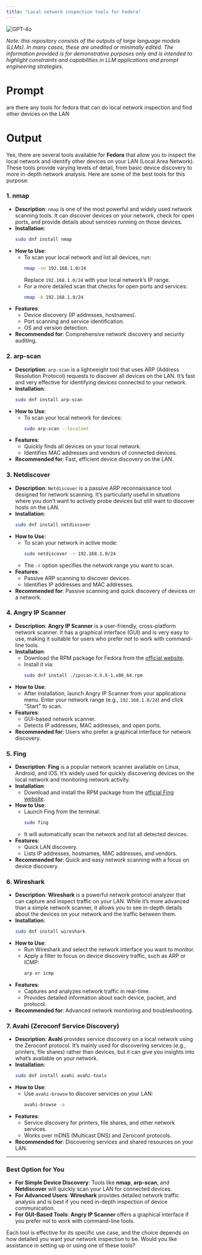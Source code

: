 ```yaml
---
title: "Local network inspection tools for Fedora"
---
```

![GPT-4o](https://img.shields.io/badge/GPT--4o-3333FF?style=for-the-badge&logo=openai&logoColor=white)



*Note: this repository consists of the outputs of large language models (LLMs). In many cases, these are unedited or minimally edited. The information provided is for demonstrative purposes only and is intended to highlight constraints and capabilities in LLM applications and prompt engineering strategies.*


# Prompt

are there any tools for fedora that can do local network inspection and find other devices on the LAN

# Output

Yes, there are several tools available for **Fedora** that allow you to inspect the local network and identify other devices on your LAN (Local Area Network). These tools provide varying levels of detail, from basic device discovery to more in-depth network analysis. Here are some of the best tools for this purpose:

### 1. **nmap**
   - **Description**: `nmap` is one of the most powerful and widely used network scanning tools. It can discover devices on your network, check for open ports, and provide details about services running on those devices.
   - **Installation**:
     ```bash
     sudo dnf install nmap
     ```
   - **How to Use**:
     - To scan your local network and list all devices, run:
       ```bash
       nmap -sn 192.168.1.0/24
       ```
       Replace `192.168.1.0/24` with your local network’s IP range.
     - For a more detailed scan that checks for open ports and services:
       ```bash
       nmap -A 192.168.1.0/24
       ```
   - **Features**:
     - Device discovery (IP addresses, hostnames).
     - Port scanning and service identification.
     - OS and version detection.
   - **Recommended for**: Comprehensive network discovery and security auditing.

### 2. **arp-scan**
   - **Description**: `arp-scan` is a lightweight tool that uses ARP (Address Resolution Protocol) requests to discover all devices on the LAN. It’s fast and very effective for identifying devices connected to your network.
   - **Installation**:
     ```bash
     sudo dnf install arp-scan
     ```
   - **How to Use**:
     - To scan your local network for devices:
       ```bash
       sudo arp-scan --localnet
       ```
   - **Features**:
     - Quickly finds all devices on your local network.
     - Identifies MAC addresses and vendors of connected devices.
   - **Recommended for**: Fast, efficient device discovery on the LAN.

### 3. **Netdiscover**
   - **Description**: `Netdiscover` is a passive ARP reconnaissance tool designed for network scanning. It’s particularly useful in situations where you don’t want to actively probe devices but still want to discover hosts on the LAN.
   - **Installation**:
     ```bash
     sudo dnf install netdiscover
     ```
   - **How to Use**:
     - To scan your network in active mode:
       ```bash
       sudo netdiscover -r 192.168.1.0/24
       ```
     - The `-r` option specifies the network range you want to scan.
   - **Features**:
     - Passive ARP scanning to discover devices.
     - Identifies IP addresses and MAC addresses.
   - **Recommended for**: Passive scanning and quick discovery of devices on a network.

### 4. **Angry IP Scanner**
   - **Description**: **Angry IP Scanner** is a user-friendly, cross-platform network scanner. It has a graphical interface (GUI) and is very easy to use, making it suitable for users who prefer not to work with command-line tools.
   - **Installation**:
     - Download the RPM package for Fedora from the [official website](https://angryip.org/download/#linux).
     - Install it via:
       ```bash
       sudo dnf install ./ipscan-X.X.X-1.x86_64.rpm
       ```
   - **How to Use**:
     - After installation, launch Angry IP Scanner from your applications menu. Enter your network range (e.g., `192.168.1.0/24`) and click "Start" to scan.
   - **Features**:
     - GUI-based network scanner.
     - Detects IP addresses, MAC addresses, and open ports.
   - **Recommended for**: Users who prefer a graphical interface for network discovery.

### 5. **Fing**
   - **Description**: **Fing** is a popular network scanner available on Linux, Android, and iOS. It’s widely used for quickly discovering devices on the local network and monitoring network activity.
   - **Installation**:
     - Download and install the RPM package from the [official Fing website](https://www.fing.com/products/development-toolkit).
   - **How to Use**:
     - Launch Fing from the terminal:
       ```bash
       sudo fing
       ```
     - It will automatically scan the network and list all detected devices.
   - **Features**:
     - Quick LAN discovery.
     - Lists IP addresses, hostnames, MAC addresses, and vendors.
   - **Recommended for**: Quick and easy network scanning with a focus on device discovery.

### 6. **Wireshark**
   - **Description**: **Wireshark** is a powerful network protocol analyzer that can capture and inspect traffic on your LAN. While it’s more advanced than a simple network scanner, it allows you to see in-depth details about the devices on your network and the traffic between them.
   - **Installation**:
     ```bash
     sudo dnf install wireshark
     ```
   - **How to Use**:
     - Run Wireshark and select the network interface you want to monitor.
     - Apply a filter to focus on device discovery traffic, such as ARP or ICMP:
       ```bash
       arp or icmp
       ```
   - **Features**:
     - Captures and analyzes network traffic in real-time.
     - Provides detailed information about each device, packet, and protocol.
   - **Recommended for**: Advanced network monitoring and troubleshooting.

### 7. **Avahi (Zeroconf Service Discovery)**
   - **Description**: **Avahi** provides service discovery on a local network using the Zeroconf protocol. It’s mainly used for discovering services (e.g., printers, file shares) rather than devices, but it can give you insights into what’s available on your network.
   - **Installation**:
     ```bash
     sudo dnf install avahi avahi-tools
     ```
   - **How to Use**:
     - Use `avahi-browse` to discover services on your LAN:
       ```bash
       avahi-browse -a
       ```
   - **Features**:
     - Service discovery for printers, file shares, and other network services.
     - Works over mDNS (Multicast DNS) and Zeroconf protocols.
   - **Recommended for**: Discovering services and shared resources on your LAN.

---

### Best Option for You
- **For Simple Device Discovery**: Tools like **nmap**, **arp-scan**, and **Netdiscover** will quickly scan your LAN for connected devices.
- **For Advanced Users**: **Wireshark** provides detailed network traffic analysis and is best if you need in-depth inspection of device communication.
- **For GUI-Based Tools**: **Angry IP Scanner** offers a graphical interface if you prefer not to work with command-line tools.

Each tool is effective for its specific use case, and the choice depends on how detailed you want your network inspection to be. Would you like assistance in setting up or using one of these tools?